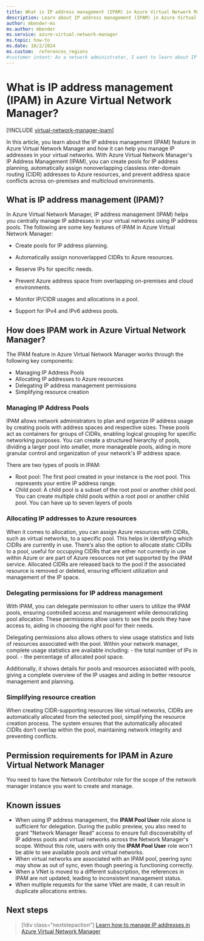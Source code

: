 ```yaml
---
title: What is IP address management (IPAM) in Azure Virtual Network Manager?
description: Learn about IP address management (IPAM) in Azure Virtual Network Manager and how it can help you manage IP addresses in your virtual networks.
author: mbender-ms
ms.author: mbender
ms.service: azure-virtual-network-manager
ms.topic: how-to
ms.date: 10/2/2024
ms.custom:  references_regions
#customer intent: As a network administrator, I want to learn about IP address management (IPAM) in Azure Virtual Network Manager so that I can manage IP addresses in my virtual networks.
---
```


# What is IP address management (IPAM) in Azure Virtual Network Manager?

[!INCLUDE [virtual-network-manager-ipam](../../includes/virtual-network-manager-ipam.md)]

In this article, you learn about the IP address management (IPAM) feature in Azure Virtual Network Manager and how it can help you manage IP addresses in your virtual networks. With Azure Virtual Network Manager's IP Address Management (IPAM), you can create pools for IP address planning, automatically assign nonoverlapping classless inter-domain routing (CIDR) addresses to Azure resources, and prevent address space conflicts across on-premises and multicloud environments.

## What is IP address management (IPAM)?

In Azure Virtual Network Manager, IP address management (IPAM) helps you centrally manage IP addresses in your virtual networks using IP address pools. The following are some key features of IPAM in Azure Virtual Network Manager:

- Create pools for IP address planning.

- Automatically assign nonoverlapped CIDRs to Azure resources.

- Reserve IPs for specific needs.

- Prevent Azure address space from overlapping on-premises and cloud environments. 

- Monitor IP/CIDR usages and allocations in a pool.

- Support for IPv4 and IPv6 address pools.

## How does IPAM work in Azure Virtual Network Manager?

The IPAM feature in Azure Virtual Network Manager works through the following key components:
- Managing IP Address Pools
- Allocating IP addresses to Azure resources
- Delegating IP address management permissions
- Simplifying resource creation

### Managing IP Address Pools

IPAM allows network administrators to plan and organize IP address usage by creating pools with address spaces and respective sizes. These pools act as containers for groups of CIDRs, enabling logical grouping for specific networking purposes. You can create a structured hierarchy of pools, dividing a larger pool into smaller, more manageable pools, aiding in more granular control and organization of your network's IP address space. 

There are two types of pools in IPAM:
- Root pool: The first pool created in your instance is the root pool. This represents your entire IP address range.
- Child pool: A child pool is a subset of the root pool or another child pool. You can create multiple child pools within a root pool or another child pool. You can have up to seven layers of pools

### Allocating IP addresses to Azure resources

When it comes to allocation, you can assign Azure resources with CIDRs, such as virtual networks, to a specific pool. This helps in identifying which CIDRs are currently in use. There's also the option to allocate static CIDRs to a pool, useful for occupying CIDRs that are either not currently in use within Azure or are part of Azure resources not yet supported by the IPAM service. Allocated CIDRs are released back to the pool if the associated resource is removed or deleted, ensuring efficient utilization and management of the IP space.

### Delegating permissions for IP address management

With IPAM, you can delegate permission to other users to utilize the IPAM pools, ensuring controlled access and management while democratizing pool allocation. These permissions allow users to see the pools they have access to, aiding in choosing the right pool for their needs.

Delegating permissions also allows others to view usage statistics and lists of resources associated with the pool. Within your network manager, complete usage statistics are available including:
    - the total number of IPs in pool.
    - the percentage of allocated pool space.
    
Additionally, it shows details for pools and resources associated with pools, giving a complete overview of the IP usages and aiding in better resource management and planning.

### Simplifying resource creation

When creating CIDR-supporting resources like virtual networks, CIDRs are automatically allocated from the selected pool, simplifying the resource creation process. The system ensures that the automatically allocated CIDRs don't overlap within the pool, maintaining network integrity and preventing conflicts.

## Permission requirements for IPAM in Azure Virtual Network Manager

You need to have the Network Contributor role for the scope of the network manager instance you want to create and manage.

## Known issues

- When using IP address management, the **IPAM Pool User** role alone is sufficient for delegation. During the public preview, you also need to grant "Network Manager Read" access to ensure full discoverability of IP address pools and virtual networks across the Network Manager's scope. Without this role, users with only the **IPAM Pool User** role won't be able to see available pools and virtual networks.
- When virtual networks are associated with an IPAM pool, peering sync may show as out of sync, even though peering is functioning correctly.
- When a VNet is moved to a different subscription, the references in IPAM are not updated, leading to inconsistent management status.
- When multiple requests for the same VNet are made, it can result in duplicate allocations entries.
## Next steps

> [!div class="nextstepaction"]
> [Learn how to manage IP addresses in Azure Virtual Network Manager](./how-to-manage-ip-addresses-network-manager.md)
